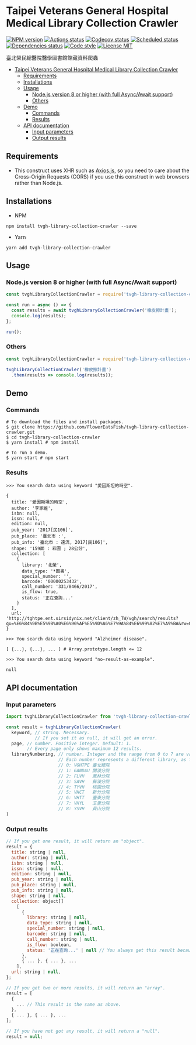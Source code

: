 # Taipei Veterans General Hospital Medical Library Collection Crawler

[![NPM version](https://img.shields.io/npm/v/tvgh-library-collection-crawler.svg)](https://www.npmjs.com/package/tvgh-library-collection-crawler)
[![Actions status](https://github.com/FlowerEatsFish/tvgh-library-collection-crawler/workflows/build/badge.svg?branch=master)](https://github.com/FlowerEatsFish/tvgh-library-collection-crawler/actions)
[![Codecov status](https://codecov.io/gh/FlowerEatsFish/tvgh-library-collection-crawler/branch/master/graph/badge.svg)](https://codecov.io/gh/FlowerEatsFish/tvgh-library-collection-crawler/commits)
[![Scheduled status](https://travis-ci.com/FlowerEatsFish/tvgh-library-collection-crawler.svg?branch=master)](https://travis-ci.com/FlowerEatsFish/tvgh-library-collection-crawler/builds)
[![Dependencies status](https://github.com/FlowerEatsFish/tvgh-library-collection-crawler/workflows/dependencies-status/badge.svg?branch=master)](https://github.com/FlowerEatsFish/tvgh-library-collection-crawler/actions)
[![Code style](https://img.shields.io/badge/code_style-prettier-ff69b4.svg)](https://prettier.io/)
[![License MIT](https://img.shields.io/badge/license-MIT-blue.svg)](https://opensource.org/licenses/MIT)

臺北榮民總醫院醫學圖書館館藏資料爬蟲

- [Taipei Veterans General Hospital Medical Library Collection Crawler](#Unofficial-Taipei-Veterans-General-Hospital-Medical-Library-Collection-Crawler)
  - [Requirements](#Requirements)
  - [Installations](#Installations)
  - [Usage](#Usage)
    - [Node.js version 8 or higher (with full Async/Await support)](#Nodejs-version-8-or-higher-with-full-AsyncAwait-support)
    - [Others](#Others)
  - [Demo](#Demo)
    - [Commands](#Commands)
    - [Results](#Results)
  - [API documentation](#API-documentation)
    - [Input parameters](#Input-parameters)
    - [Output results](#Output-results)

## Requirements

- This construct uses XHR such as [Axios.js](https://github.com/axios/axios), so you need to care about the Cross-Origin Requests (CORS) if you use this construct in web browsers rather than Node.js.

## Installations

- NPM

```shell
npm install tvgh-library-collection-crawler --save
```

- Yarn

```shell
yarn add tvgh-library-collection-crawler
```

## Usage

### Node.js version 8 or higher (with full Async/Await support)

```javascript
const tvghLibraryCollectionCrawler = require('tvgh-library-collection-crawler');

const run = async () => {
  const results = await tvghLibraryCollectionCrawler('橡皮擦計畫');
  console.log(results);
};

run();
```

### Others

```javascript
const tvghLibraryCollectionCrawler = require('tvgh-library-collection-crawler');

tvghLibraryCollectionCrawler('橡皮擦計畫')
  .then(results => console.log(results));
```

## Demo

### Commands

```shell
# To download the files and install packages.
$ git clone https://github.com/FlowerEatsFish/tvgh-library-collection-crawler.git
$ cd tvgh-library-collection-crawler
$ yarn install # npm install

# To run a demo.
$ yarn start # npm start
```

### Results

```shell
>>> You search data using keyword "愛因斯坦的時空".

{
  title: '愛因斯坦的時空',
  author: '李家維',
  isbn: null,
  issn: null,
  edition: null,
  pub_year: '2017[民106]',
  pub_place: '臺北市 :',
  pub_info: '臺北市 : 遠流, 2017[民106]',
  shape: '159面 : 彩圖 ; 28公分',
  collection: [
    {
      library: '北榮',
      data_type: '*圖書',
      special_number: '',
      barcode: '00000253432',
      call_number: '331/8466/2017',
      is_flow: true,
      status: '正在查詢...'
    }
  ],
  url: 'http://tghtpe.ent.sirsidynix.net/client/zh_TW/vgh/search/results?qu=%E6%84%9B%E5%9B%A0%E6%96%AF%E5%9D%A6%E7%9A%84%E6%99%82%E7%A9%BA&rw=0&lm=VGHTPE'
}
```

```shell
>>> You search data using keyword "Alzheimer disease".

[ {...}, {...}, ... ] # Array.prototype.length <= 12
```

```shell
>>> You search data using keyword "no-result-as-example".

null
```

## API documentation

### Input parameters

```javascript
import tvghLibraryCollectionCrawler from 'tvgh-library-collection-crawler';

const result = tvghLibraryCollectionCrawler(
  keyword, // string. Necessary.
           // If you set it as null, it will get an error.
  page, // number. Positive integer. Default: 1.
        // Every page only shows maximum 12 results.
  libraryNumbering, // number. Integer and the range from 0 to 7 are valid. Default: 0.
                    // Each number represents a different library, as follows:
                    // 0: VGHTPE 臺北總院
                    // 1: GANDAU 關渡分院
                    // 2: FLVH   鳳林分院
                    // 3: SAVH   蘇澳分院
                    // 4: TYVH   桃園分院
                    // 5: VHCT   新竹分院
                    // 6: VHTT   臺東分院
                    // 7: VHYL   玉里分院
                    // 8: YSVH   員山分院
)
```

### Output results

```javascript
// If you get one result, it will return an "object".
result = {
  title: string | null,
  author: string | null,
  isbn: string | null,
  issn: string | null,
  edition: string | null,
  pub_year: string | null,
  pub_place: string | null,
  pub_info: string | null,
  shape: string | null,
  collection: object[]
    [
      {
        library: string | null,
        data_type: string | null,
        special_number: string | null,
        barcode: string | null,
        call_number: string | null,
        is_flow: boolean,
        status: '正在查詢...' | null // You always get this result because the text is pre-rendering.
      },
      { ... }, { ... }, ...
    ],
  url: string | null,
};

// If you get two or more results, it will return an "array".
result = [
  {
    ... // This result is the same as above.
  },
  { ... }, { ... }, ...
];

// If you have not got any result, it will return a "null".
result = null;
```
